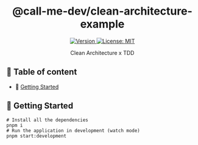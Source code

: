 <div align="center">
  <h1>@call-me-dev/clean-architecture-example</h1>

  <p>
    <a href="./README.md" target="_blank">
      <img alt="Version" src="https://img.shields.io/badge/version-1.0.0-green.svg">
    </a>
    <a href="./LICENSE" target="_blank">
      <img alt="License: MIT" src="https://img.shields.io/badge/License-Call_Me_Dev-blue.svg" />
    </a>
  </p>

  <p>Clean Architecture x TDD<p>
</div>

## 📝 Table of content

- 🚀 [Getting Started](#getting-started)

## <a id="getting-started" name="getting-started">🚀 Getting Started</a>

```shell
# Install all the dependencies
pnpm i
# Run the application in development (watch mode)
pnpm start:development
```
